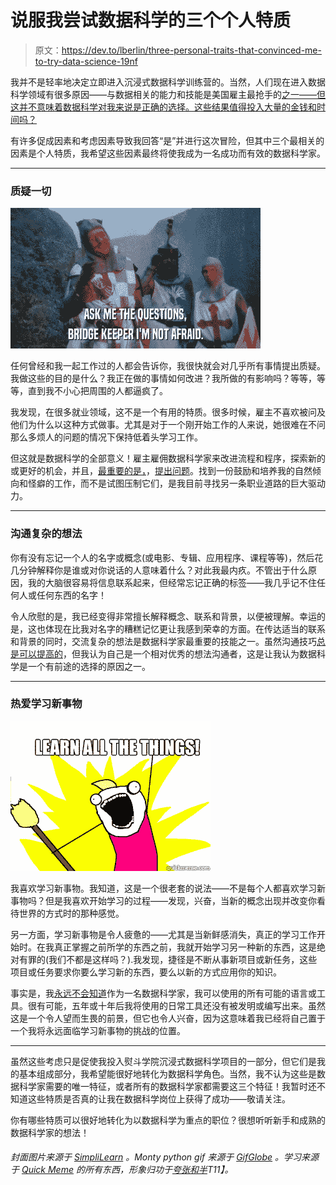 # 说服我尝试数据科学的三个个人特质

> 原文：<https://dev.to/lberlin/three-personal-traits-that-convinced-me-to-try-data-science-19nf>

我并不是轻率地决定立即进入沉浸式数据科学训练营的。当然，人们现在进入数据科学领域有很多原因——与数据相关的能力和技能是美国雇主最抢手的[之一——但这并不意味着数据科学对我来说是正确的选择。这些结果值得投入大量的金钱和时间吗？](https://www.pwc.com/us/en/library/data-science-and-analytics.html)

有许多促成因素和考虑因素导致我回答“是”并进行这次冒险，但其中三个最相关的因素是个人特质，我希望这些因素最终将使我成为一名成功而有效的数据科学家。

* * *

### 质疑一切

[![alt text](img/ec6a5174ae9ed0c4fb1af5c067b91707.png "Monty Python and the Holy Grail Question Gif, Image Source: GifGlobe")](https://res.cloudinary.com/practicaldev/image/fetch/s--z28XPCB7--/c_limit%2Cf_auto%2Cfl_progressive%2Cq_66%2Cw_880/https://img.gifglobe.com/grabs/montypython/MontyPythonAndTheHolyGrail/gif/23jwvs9njyOv.gif)

任何曾经和我一起工作过的人都会告诉你，我很快就会对几乎所有事情提出质疑。我做这些的目的是什么？我正在做的事情如何改进？我所做的有影响吗？等等，等等，直到我不小心把周围的人都逼疯了。

我发现，在很多就业领域，这不是一个有用的特质。很多时候，雇主不喜欢被问及他们为什么以这种方式做事。尤其是对于一个刚开始工作的人来说，她很难在不问那么多烦人的问题的情况下保持低着头学习工作。

但这就是数据科学的全部意义！雇主雇佣数据科学家来改进流程和程序，探索新的或更好的机会，并且，[最重要的是，](https://medium.com/p/45989be6300e#543b)，[提出问题](https://medium.com/p/ca3e166b7c67#bf26)。找到一份鼓励和培养我的自然倾向和怪癖的工作，而不是试图压制它们，是我目前寻找另一条职业道路的巨大驱动力。

* * *

### 沟通复杂的想法

你有没有忘记一个人的名字或概念(或电影、专辑、应用程序、课程等等)，然后花几分钟解释你是谁或对你说话的人意味着什么？对此我最内疚。不管出于什么原因，我的大脑很容易将信息联系起来，但经常忘记正确的标签——我几乎记不住任何人或任何东西的名字！

令人欣慰的是，我已经变得非常擅长解释概念、联系和背景，以便被理解。幸运的是，这也体现在比我对名字的糟糕记忆更让我感到荣幸的方面。在传达适当的联系和背景的同时，交流复杂的想法是数据科学家最重要的技能之一。虽然沟通技巧[总是可以提高的](https://mode.com/blog/how-to-develop-the-five-soft-skills-that-will-make-you-a-great-analyst)，但我认为自己是一个相对优秀的想法沟通者，这是让我认为数据科学是一个有前途的选择的原因之一。

* * *

### 热爱学习新事物

[![alt text](img/c2bf43e503ffe3281ede5903b93653ee.png "Learn all the things! Image Source: QuickMeme, Meme Source: Hyperbole and a Half")](https://res.cloudinary.com/practicaldev/image/fetch/s--XCUc0bRF--/c_limit%2Cf_auto%2Cfl_progressive%2Cq_auto%2Cw_880/http://www.quickmeme.com/img/87/876e1b8c8f540c2382df9e56b3fd11fe809b8f9d63cd04e9e3b02d9b7c701a5a.jpg)

我喜欢学习新事物。我知道，这是一个很老套的说法——不是每个人都喜欢学习新事物吗？但是我喜欢开始学习的过程——发现，兴奋，当新的概念出现并改变你看待世界的方式时的那种感觉。

另一方面，学习新事物是令人疲惫的——尤其是当新鲜感消失，真正的学习工作开始时。在我真正掌握之前所学的东西之前，我就开始学习另一种新的东西，这是绝对有罪的(我们不都是这样吗？).我发现，捷径是不断从事新项目或新任务，这些项目或任务要求你要么学习新的东西，要么以新的方式应用你的知识。

事实是，我[永远不会知道](https://medium.com/p/45989be6300e#8a90)作为一名数据科学家，我可以使用的所有可能的语言或工具。很有可能，五年或十年后我将使用的日常工具还没有被发明或编写出来。虽然这是一个令人望而生畏的前景，但它也令人兴奋，因为这意味着我已经将自己置于一个我将永远面临学习新事物的挑战的位置。

* * *

虽然这些考虑只是促使我投入熨斗学院沉浸式数据科学项目的一部分，但它们是我的基本组成部分，我希望能很好地转化为数据科学角色。当然，我不认为这些是数据科学家需要的唯一特征，或者所有的数据科学家都需要这三个特征！我暂时还不知道这些特质是否真的让我在数据科学岗位上获得了成功——敬请关注。

你有哪些特质可以很好地转化为以数据科学为重点的职位？很想听听新手和成熟的数据科学家的想法！

###### *封面图片来源于 [SimpliLearn](https://www.simplilearn.com/data-science-vs-big-data-vs-data-analytics-article) 。Monty python gif 来源于 [GifGlobe](https://montypython.gifglobe.com/scene/?id=23jwvs9njyOv) 。学习来源于 [Quick Meme](http://www.quickmeme.com/img/87/876e1b8c8f540c2382df9e56b3fd11fe809b8f9d63cd04e9e3b02d9b7c701a5a.jpg) 的所有东西，形象归功于[夸张和半](http://hyperboleandahalf.blogspot.com/2010/06/this-is-why-ill-never-be-adult.html)T11】。*